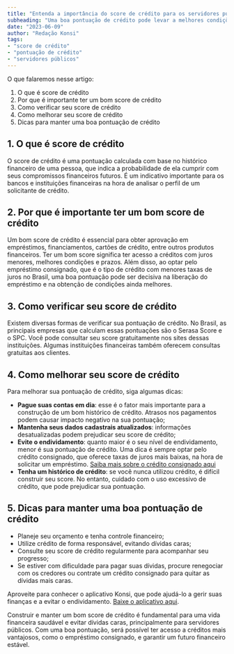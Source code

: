 ```yaml
---
title: "Entenda a importância do score de crédito para os servidores públicos e como melhorá-lo"
subheading: "Uma boa pontuação de crédito pode levar a melhores condições de empréstimos e melhores taxas de juros, além de ajudar a evitar dívidas caras"
date: "2023-06-09"
author: "Redação Konsi"
tags:
- "score de crédito"
- "pontuação de crédito"
- "servidores públicos"
---
```


O que falaremos nesse artigo: 
1. O que é score de crédito
2. Por que é importante ter um bom score de crédito
3. Como verificar seu score de crédito
4. Como melhorar seu score de crédito
5. Dicas para manter uma boa pontuação de crédito

## 1. O que é score de crédito

O score de crédito é uma pontuação calculada com base no histórico financeiro de uma pessoa, que indica a probabilidade de ela cumprir com seus compromissos financeiros futuros. É um indicativo importante para os bancos e instituições financeiras na hora de analisar o perfil de um solicitante de crédito.

## 2. Por que é importante ter um bom score de crédito

Um bom score de crédito é essencial para obter aprovação em empréstimos, financiamentos, cartões de crédito, entre outros produtos financeiros. Ter um bom score significa ter acesso a créditos com juros menores, melhores condições e prazos. Além disso, ao optar pelo empréstimo consignado, que é o tipo de crédito com menores taxas de juros no Brasil, uma boa pontuação pode ser decisiva na liberação do empréstimo e na obtenção de condições ainda melhores.

## 3. Como verificar seu score de crédito

Existem diversas formas de verificar sua pontuação de crédito. No Brasil, as principais empresas que calculam essas pontuações são o Serasa Score e o SPC. Você pode consultar seu score gratuitamente nos sites dessas instituições. Algumas instituições financeiras também oferecem consultas gratuitas aos clientes.

## 4. Como melhorar seu score de crédito

Para melhorar sua pontuação de crédito, siga algumas dicas:

- **Pague suas contas em dia**: esse é o fator mais importante para a construção de um bom histórico de crédito. Atrasos nos pagamentos podem causar impacto negativo na sua pontuação;
- **Mantenha seus dados cadastrais atualizados**: informações desatualizadas podem prejudicar seu score de crédito;
- **Evite o endividamento**: quanto maior é o seu nível de endividamento, menor é sua pontuação de crédito. Uma dica é sempre optar pelo crédito consignado, que oferece taxas de juros mais baixas, na hora de solicitar um empréstimo. [Saiba mais sobre o crédito consignado aqui](/credito-consignado)
- **Tenha um histórico de crédito**: se você nunca utilizou crédito, é difícil construir seu score. No entanto, cuidado com o uso excessivo de crédito, que pode prejudicar sua pontuação.

## 5. Dicas para manter uma boa pontuação de crédito

- Planeje seu orçamento e tenha controle financeiro;
- Utilize crédito de forma responsável, evitando dívidas caras;
- Consulte seu score de crédito regularmente para acompanhar seu progresso;
- Se estiver com dificuldade para pagar suas dívidas, procure renegociar com os credores ou contrate um crédito consignado para quitar as dívidas mais caras.

Aproveite para conhecer o aplicativo Konsi, que pode ajudá-lo a gerir suas finanças e a evitar o endividamento. [Baixe o aplicativo aqui](/app-konsi).

Construir e manter um bom score de crédito é fundamental para uma vida financeira saudável e evitar dívidas caras, principalmente para servidores públicos. Com uma boa pontuação, será possível ter acesso a créditos mais vantajosos, como o empréstimo consignado, e garantir um futuro financeiro estável.